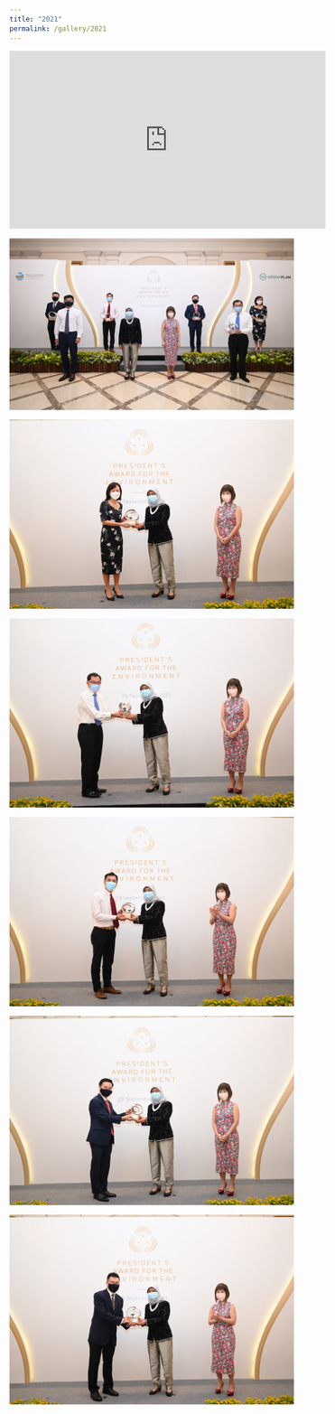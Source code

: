 ```yaml
---
title: "2021"
permalink: /gallery/2021
---
```

<div class="bp-youtube">
<iframe width="560" height="315" src="https://www.youtube.com/embed/ygb2d75_UNU" frameborder="0" allow="accelerometer; autoplay; encrypted-media; gyroscope; picture-in-picture" allowfullscreen></iframe>
</div>


![PAE Gallery 2019 Image 1](/images/gallery/PAE-2021-1.jpg)

![PAE Gallery 2019 Image 2](/images/gallery/PAE-2021-2.jpg)

![PAE Gallery 2019 Image 3](/images/gallery/PAE-2021-3.jpg)

![PAE Gallery 2019 Image 4](/images/gallery/PAE-2021-4.jpg)

![PAE Gallery 2019 Image 5](/images/gallery/PAE-2021-5.jpg)

![PAE Gallery 2019 Image 6](/images/gallery/PAE-2021-6.jpg)